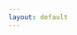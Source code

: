 ```yaml
---
layout: default
---
```


<html>
<head>
  <meta http-equiv="Content-Type" content="text/html; charset=UTF-8" />
  <title>11章 サンプル</title>
  <!--
  <script type="text/javascript" src="closure-library/closure/goog/base.js"></script>
  -->
</head>

<body>

<style type="text/css">
  .goog-ui-media-youtube-open img {
    display: none;
  }
</style>

<!--
<script type="text/javascript">
  goog.require('goog.ui.media.Youtube');
</script>
-->

<!-- 上記のgoog.require()をまとめたファイル -->
<script type="text/javascript" src="built.js"></script>

<script type="text/javascript">
  var model = goog.ui.media.YoutubeModel.newInstance(
    'http://www.youtube.com/watch?v=yp_9q3tgDnQ');
  var renderer = goog.ui.media.Youtube.getInstance();
  var controller = new goog.ui.media.Media(model, renderer);
  controller.render();
</script>

</body>
</html>
